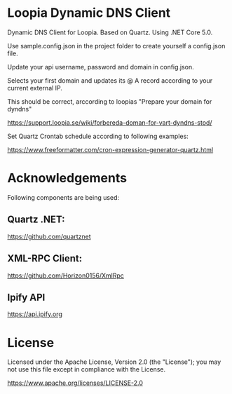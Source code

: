 # Loopia Dynamic DNS Client
Dynamic DNS Client for Loopia.
Based on Quartz. Using .NET Core 5.0.
 
 
Use sample.config.json in the project folder to create yourself a config.json file.

Update your api username, password and domain in config.json.
 
 
 
Selects your first domain and updates its @ A record according to your current external IP.

This should be correct, arccording to loopias "Prepare your domain for dyndns"

https://support.loopia.se/wiki/forbereda-doman-for-vart-dyndns-stod/

Set Quartz Crontab schedule according to following examples:

https://www.freeformatter.com/cron-expression-generator-quartz.html

# Acknowledgements
Following components are being used:

## Quartz .NET:
https://github.com/quartznet

## XML-RPC Client:
https://github.com/Horizon0156/XmlRpc

## Ipify API
https://api.ipify.org


# License

Licensed under the Apache License, Version 2.0 (the "License"); you may not use this file except in compliance with the License.

https://www.apache.org/licenses/LICENSE-2.0
